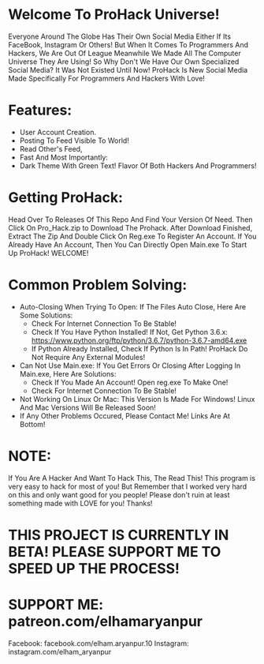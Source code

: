 # Welcome To ProHack Universe!

Everyone Around The Globe Has Their Own Social Media Either If Its FaceBook, Instagram Or Others! But When It Comes To Programmers And Hackers, We Are Out Of League Meanwhile We Made All The Computer Universe They Are Using! So Why Don't We Have Our Own Specialized Social Media? It Was Not Existed Until Now! ProHack Is New Social Media Made Specifically For Programmers And Hackers With Love!

# Features:

- User Account Creation.
- Posting To Feed Visible To World!
- Read Other's Feed,
- Fast
And Most Importantly:
- Dark Theme With Green Text! Flavor Of Both Hackers And Programmers!

# Getting ProHack:
   Head Over To Releases Of This Repo And Find Your Version Of Need. Then Click On Pro_Hack.zip to Download The Prohack. After Download Finished, Extract The Zip And Double Click On Reg.exe To Register An Account. If You Already Have An Account, Then You Can Directly Open Main.exe To Start Up ProHack! WELCOME!
  
# Common Problem Solving:
- Auto-Closing When Trying To Open: If The Files Auto Close, Here Are Some Solutions:
  - Check For Internet Connection To Be Stable!
  - Check If You Have Python Installed! If Not, Get Python 3.6.x: https://www.python.org/ftp/python/3.6.7/python-3.6.7-amd64.exe
  - If Python Already Installed, Check If Python Is In Path! ProHack Do Not Require Any External Modules!
- Can Not Use Main.exe: If You Get Errors Or Closing After Logging In Main.exe, Here Are Solutions:
  - Check If You Made An Account! Open reg.exe To Make One!
  - Check For Internet Connection To Be Stable!
- Not Working On Linux Or Mac: This Version Is Made For Windows! Linux And Mac Versions Will Be Released Soon!
- If Any Other Problems Occured, Please Contact Me! Links Are At Bottom!

# NOTE: 
If You Are A Hacker And Want To Hack This, The Read This!
This program is very easy to hack for most of you! But Remember that I worked very hard on this and only want good for you people! Please don't ruin at least something made with LOVE for you! Thanks!

# THIS PROJECT IS CURRENTLY IN BETA! PLEASE SUPPORT ME TO SPEED UP THE PROCESS!

# SUPPORT ME: patreon.com/elhamaryanpur

Facebook: facebook.com/elham.aryanpur.10
Instagram: instagram.com/elham_aryanpur
